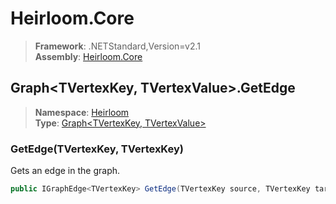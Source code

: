 # Heirloom.Core

> **Framework**: .NETStandard,Version=v2.1  
> **Assembly**: [Heirloom.Core][0]  

## Graph\<TVertexKey, TVertexValue>.GetEdge

> **Namespace**: [Heirloom][0]  
> **Type**: [Graph\<TVertexKey, TVertexValue>][1]  

### GetEdge(TVertexKey, TVertexKey)

Gets an edge in the graph.

```cs
public IGraphEdge<TVertexKey> GetEdge(TVertexKey source, TVertexKey target)
```

[0]: ../Heirloom.Core.md
[1]: Heirloom.Graph[TVertexKey,TVertexValue].md
